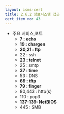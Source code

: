 ```yaml
---
layout: isms-cert
title: 2.6.2 정보시스템 접근
cert_item_no: 43
---
```


- 주요 서비스,포트
  - **7  : echo**
  - **19 : chargen**
  - **20,21 : ftp**
  - 22 : ssh
  - **23 : telnet**
  - 25 : smtp
  - **37 : time**
  - 53 : DNS
  - **69 : tftp**
  - **79 : finger**
  - 80,443 : http(s)
  - 110 : pop3
  - **137-139: NetBIOS**
  - 445 : SMB
  
<!-- 
  - 1433,1434 : MSSQL
  - 1521,1527,2483,2484 : oracle
  - 3306 : MySQL 
-->